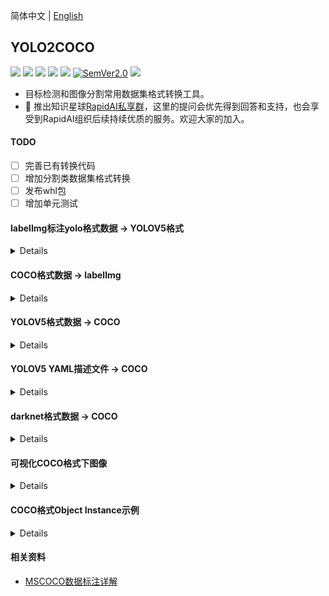 简体中文 | [English](./docs/README_en.md)

## YOLO2COCO

<p align="left">
    <a href=""><img src="https://img.shields.io/badge/Python-3.6+-aff.svg"></a>
    <a href=""><img src="https://img.shields.io/badge/OS-Linux%2C%20Win%2C%20Mac-pink.svg"></a>
    <a href="https://github.com/RapidAI/YOLO2COCO/graphs/contributors"><img src="https://img.shields.io/github/contributors/RapidAI/YOLO2COCO?color=9ea"></a>
    <a href="https://github.com/RapidAI/YOLO2COCO/stargazers"><img src="https://img.shields.io/github/stars/RapidAI/YOLO2COCO?color=ccf"></a>
    <a href="./LICENSE"><img src="https://img.shields.io/badge/License-Apache%202-dfd.svg"></a>
    <a href="https://semver.org/"><img alt="SemVer2.0" src="https://img.shields.io/badge/SemVer-2.0-brightgreen"></a>
    <a href="https://github.com/psf/black"><img src="https://img.shields.io/badge/code%20style-black-000000.svg"></a>
</p>

- 目标检测和图像分割常用数据集格式转换工具。
- 🎉 推出知识星球[RapidAI私享群](https://t.zsxq.com/0duLBZczw)，这里的提问会优先得到回答和支持，也会享受到RapidAI组织后续持续优质的服务。欢迎大家的加入。

#### TODO
- [ ] 完善已有转换代码
- [ ] 增加分割类数据集格式转换
- [ ] 发布whl包
- [ ] 增加单元测试

#### labelImg标注yolo格式数据 → YOLOV5格式
<details>

  - 将[labelImg](https://github.com/tzutalin/labelImg)库标注的yolo数据格式一键转换为YOLOV5格式数据
  - labelImg标注数据目录结构如下（详情参见`dataset/labelImg_dataset`）：
    ```text
      labelImg_dataset
      ├── classes.txt
      ├── images(13).jpg
      ├── images(13).txt
      ├── images(3).jpg
      ├── images(3).txt
      ├── images4.jpg
      ├── images4.txt
      ├── images5.jpg
      ├── images5.txt
      ├── images6.jpg  # 注意这个是没有标注的
      ├── images7.jpg
      └── images7.txt
    ```
  - 转换
    ```shell
    python labelImg_2_yolov5.py --src_dir dataset/labelImg_dataset \
                                --out_dir dataset/labelImg_dataset_output \
                                --val_ratio 0.2 \
                                --have_test true \
                                --test_ratio 0.2
    ```
    - `--src_dir`：labelImg标注后所在目录
    - `--out_dir`： 转换之后的数据存放位置
    - `--val_ratio`：生成验证集占整个数据的比例，默认是`0.2`
    - `--have_test`：是否生成test部分数据，默认是`True`
    - `--test_ratio`：test数据整个数据百分比，默认是`0.2`

  - 转换后目录结构（详情参见`dataset/labelImg_dataset_output`）：
    ```text
    labelImg_dataset_output/
      ├── classes.txt
      ├── images
      │   ├── images(13).jpg
      │   ├── images(3).jpg
      │   ├── images4.jpg
      │   ├── images5.jpg
      │   └── images7.jpg
      ├── labels
      │   ├── images(13).txt
      │   ├── images(3).txt
      │   ├── images4.txt
      │   ├── images5.txt
      │   └── images7.txt
      ├── non_labels        # 这是没有标注图像的目录，自行决定如何处置
      │   └── images6.jpg
      ├── test.txt
      ├── train.txt
      └── val.txt
    ```
  - 可以进一步直接对`dataset/labelImg_dataset_output`目录作转COCO的转换
    ```shell
    python yolov5_2_coco.py --data_dir dataset/lablelImg_dataset_output
    ```

</details>

#### COCO格式数据 → labelImg
<details>

- 将COCO格式数据一键转换为labelImg标注的yolo格式数据
- COCO格式数据目录结构如下（详情参见：`dataset/YOLOV5_COCO_format`）：
  ```text
  YOLOV5_COCO_format
    ├── annotations
    │   ├── instances_train2017.json
    │   └── instances_val2017.json
    ├── train2017
    │   ├── 000000000001.jpg
    │   └── 000000000002.jpg  # 这个是背景图像
    └── val2017
        └── 000000000001.jpg
  ```
- 转换
  ```bash
  python coco_2_labelImg.py --data_dir dataset/YOLOV5_COCO_format
  ```
  - `--data_dir`: COCO格式数据集所在目录
- 转换后目录结构（详情参见：`dataset/COCO_labelImg_format`）:
  ```text
  COCO_labelImg_format
    ├── train
    │   ├── 000000000001.jpg
    │   ├── 000000000001.txt
    │   |-- 000000000002.jpg
    │   └── classes.txt
    └── val
        ├── 000000000001.jpg
        ├── 000000000001.txt
        └── classes.txt
  ```
- 对转换之后的目录，可以直接用`labelImg`库直接打开，更改标注，具体命令如下：
  ```shell
  $ cd dataset/COCO_labelImg_format
  $ labelImg train train/classes.txt

  # or
  $ labelImg val val/classes.txt
  ```
</details>

#### YOLOV5格式数据 → COCO
<details>

  - 可以将一些背景图像加入到训练中，具体做法是：直接将背景图像放入`backgroud_images`目录即可。
  - 转换程序会自动扫描该目录，添加到训练集中，可以无缝集成后续[YOLOX](https://github.com/Megvii-BaseDetection/YOLOX)的训练。
  - YOLOV5训练格式目录结构（详情参见`dataset/YOLOV5`）：
      ```text
      YOLOV5
      ├── classes.txt
      ├── background_images  # 一般是和要检测的对象容易混淆的图像
      │   └── bg1.jpeg
      ├── images
      │   ├── images(13).jpg
      │   └── images(3).jpg
      ├── labels
      │   ├── images(13).txt
      │   └── images(3).txt
      ├── train.txt
      └── val.txt
      ```
  - **train.txt**和**val.txt**中图像路径，以下两种均可：
    - 相对于**根目录**的路径
      ```text
      dataset/YOLOV5/images/images(3).jpg
      ```
    - 相对于**dataset/YOLOV5**的相对路径
      ```text
      images/images(3).jpg
      ```
  - 转换
      ```shell
    python yolov5_2_coco.py --data_dir dataset/YOLOV5 --mode_list train,val
    ```
    - `--data_dir`：整理好的数据集所在目录
    - `--mode_list`：指定生成的json，前提是要有对应的txt文件，可单独指定。（e.g. `train,val,test`）

  - 转换后目录结构（详情参见`dataset/YOLOV5_COCO_format`）：
    ```text
    YOLOV5_COCO_format
    ├── annotations
    │   ├── instances_train2017.json
    │   └── instances_val2017.json
    ├── train2017
    │   ├── 000000000001.jpg
    │   └── 000000000002.jpg  # 这个是背景图像
    └── val2017
        └── 000000000001.jpg
    ```
</details>

#### YOLOV5 YAML描述文件 → COCO
<details>

  - YOLOV5 yaml 数据文件目录结构如下（详情参见`dataset/YOLOV5_yaml`）：
      ```text
      YOLOV5_yaml
      ├── images
      │   ├── train
      │   │   ├── images(13).jpg
      │   │   └── images(3).jpg
      │   └── val
      │       ├── images(13).jpg
      │       └── images(3).jpg
      ├── labels
      │   ├── train
      │   │   ├── images(13).txt
      │   │   └── images(3).txt
      │   └── val
      │       ├── images(13).txt
      │       └── images(3).txt
      └── sample.yaml
      ```

  - 转换
    ```shell
    python yolov5_yaml_2_coco.py --yaml_path dataset/YOLOV5_yaml/sample.yaml
    ```
</details>

#### darknet格式数据 → COCO
<details>

  - darknet训练数据目录结构（详情参见`dataset/darknet`）：
    ```text
    darknet
    ├── class.names
    ├── gen_config.data
    ├── gen_train.txt
    ├── gen_valid.txt
    └── images
        ├── train
        └── valid
    ```

  - 转换
    ```shell
    python darknet_2_coco.py --data_path dataset/darknet/gen_config.data
    ```
</details>

#### 可视化COCO格式下图像
<details>

```shell
python coco_visual.py --vis_num 1 \
                    --json_path dataset/YOLOV5_COCO_format/annotations/instances_train2017.json \
                    --img_dir dataset/YOLOV5_COCO_format/train2017
```

- `--vis_num`：指定要查看的图像索引
- `--json_path`：查看图像的json文件路径
- `--img_dir`: 查看图像所在的目录

</details>

#### COCO格式Object Instance示例
<details>

```json
{
    "info": {
      "year": 2022,
      "version": "1.0",
      "description": "For object detection",
      "date_created": "2022"
    },
    "licenses":  [{
        "id": 1,
        "name": "Apache License v2.0",
        "url": "https://github.com/RapidAI/YOLO2COCO/LICENSE"
    }],
    "images": [{
        "date_captured": "2022",
        "file_name": "000000000001.jpg",
        "id": 1,
        "height": 224,
        "width": 224
    }, {
        "date_captured": "2022",
        "file_name": "000000000002.jpg",
        "id": 2,
        "height": 424,
        "width": 550
    }],
    "annotations": [{
        "segmentation": [[18.00, 2.99, 105.00, 2.99, 105.00, 89.00, 18.00, 89.00]],
        "area": 7482.011,
        "iscrowd": 0,
        "image_id": 1,  // 对应images中的id
        "bbox": [18.00, 2.99, 87.00, 86.00],  // [x, y, w, h]其中(x,y)是左上角的值，w,h是框的宽和高
        "category_id": 1,  // 对应categories中的ID
        "id": 1  // 唯一区分不同标注实例的编号
    }, {
        "segmentation": [
            [126.99, 3.99, 210.99, 3.99, 210.99, 88.99, 126.99, 88.99]
        ],
        "area": 7139.994,
        "iscrowd": 0,
        "image_id": 1,
        "bbox": [126.99, 3.99, 84.0, 84.99],
        "category_id": 1,
        "id": 2
    }],
    "categories": [{
        "supercategory": "stamp",
        "id": 1,
        "name": "stamp"
    }]
}
```

</details>

#### 相关资料
- [MSCOCO数据标注详解](https://blog.csdn.net/wc781708249/article/details/79603522)
